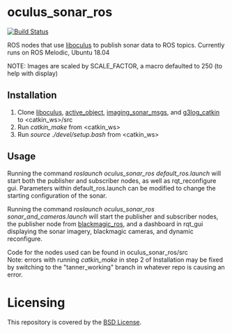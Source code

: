 # oculus_sonar_ros

[![Build Status](https://gitlab.drone.camhd.science/api/badges/apl-ocean-engineering/oculus_sonar_ros/status.svg)](https://gitlab.drone.camhd.science/apl-ocean-engineering/oculus_sonar_ros)

ROS nodes that use [liboculus](https://github.com/apl-ocean-engineering/liboculus) to publish sonar data to ROS topics.
Currently runs on ROS Melodic, Ubuntu 18.04  

NOTE: Images are scaled by SCALE_FACTOR, a macro defaulted to 250 (to help with display)  

## Installation
  1. Clone [liboculus](https://github.com/apl-ocean-engineering/liboculus), [active_object](https://gitlab.com/apl-ocean-engineering/hmi-lsd-slam-transition/active_object), [imaging_sonar_msgs](https://gitlab.com/apl-ocean-engineering/imaging_sonar_msgs), and [g3log_catkin](https://gitlab.com/apl-ocean-engineering/lsd-slam/g3log_catkin) to <catkin_ws>/src
  1. Run *catkin_make* from <catkin_ws>
  1. Run *source ./devel/setup.bash* from <catkin_ws>

## Usage
Running the command *roslaunch oculus_sonar_ros default_ros.launch* will start both the publisher and subscriber nodes, as well as rqt_reconfigure gui.
Parameters within default_ros.launch can be modified to change the starting configuration of the sonar.  

Running the command *roslaunch oculus_sonar_ros sonar_and_cameras.launch* will start the publisher and subscriber nodes, the publisher node from [blackmagic_ros](https://gitlab.com/apl-ocean-engineering/blackmagic_ros), and a dashboard in rqt_gui displaying the sonar imagery, blackmagic cameras, and dynamic reconfigure.  

Code for the nodes used can be found in oculus_sonar_ros/src  
Note: errors with running *catkin_make* in step 2 of Installation may be fixed by switching to the "tanner_working" branch in whatever repo is causing an error.

# Licensing

This repository is covered by the [BSD License](LICENSE.txt).

